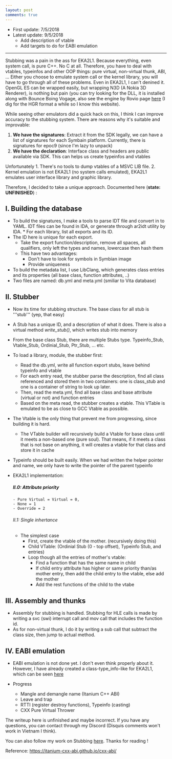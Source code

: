 ```yaml
---
layout: post
comments: true
---
```


- First update: 7/5/2018
- Latest update: 9/5/2018
   * Add description of vtable
   * Add targets to do for EABI emulation
    
----------------------------------------

Stubbing was a pain in the ass for EKA2L1. Because everything, even system call, is pure C++. No C at all. Therefore, you have to
deal with vtables, typeinfos and other OOP things: pure virtual, non-virtual thunk, ABI, ... Either you choose to emulate system call
or the kernel library, you will have to go through all of these problems. Even in EKA2L1, I can't denined it. OpenGL ES can be wrapped
easily, but wrapping N3D (A Nokia 3D Renderer), is nothing but pain (you can try looking for the DLL, it is installed along with Bounce Boing
Vogage, also see the engine by Rovio page [here](https://web.archive.org/web/20080131225709/http://www.kajala.com:80/ka3d/) (I dig for the HGR format a while so I know this website).

While seeing other emulators did a quick hack on this, I think I can improve accuracy to the stubbing system. There are reasons why it's suitable and improvable:
  1. **We have the signatures**: Extract it from the SDK legally, we can have a list of signatures for each Symbain platform.
  Currently, there is signatures for epoc9 (since I'm lazy to unpack)
  2. **We have the declaration**: Interface class and headers are public available via SDK. This can helps us create typeinfos and vtables
  
Unfortunately
    1. There's no tools to dump vtables of a MSVC LIB file.
    2. Kernel emulation is not EKA2L1 (no system calls emulated), EKA2L1 emulates user interface library and graphic library.
    
Therefore, I decided to take a unique approach. Documented here (**state: UNFINISHED**) :

## I. Building the database
- To build the signatures, I make a tools to parse IDT file and convert in to YAML. IDT files can be found in IDA, or generate through
    ar2idt utility by IDA.
         * For each library, list all exports and its ID.
- The ID here is unique for each export.
     * Take the export function/description, remove all spaces, all qualifiers, only left the types and names, lowercase then hash them
     * This have two advantages:
         - Don't have to look for symbols in Symbian image
         - Provide uniqueness
- To build the metadata list, I use LibClang, which generates class entries and its properties (all base class, function attributes, ..)
- Two files are named: db.yml and meta.yml (smiliar to Vita database)

## II. Stubber
- Now its time for stubbing structure. The base class for all stub is '''stub''' (yep, that easy)
- A Stub has a unique ID, and a description of what it does. There is also a virtual method *write_stub()*, which writes stub into memory
- From the base class Stub, there are multiple Stubs type. Typeinfo_Stub, Vtable_Stub, Ordinial_Stub, Ptr_Stub, ... etc.
- To load a library, module, the stubber first:
    * Read the db.yml, write all function export stubs, leave behind typeinfo and vtable
    * For each entry read, the stubber parse the description, find all class referenced and stored them in two containers: one
  is class_stub and one is a container of string to look up later.
    * Then, read the meta.yml, find all base class and base attribute (virtual or not) and function entries
    * Based on the meta read, the stubber creates a vtable. This VTable is emulated to be as close to GCC Vtable as possible.
 - The Vtable is the only thing that prevent me from progressing, since building it is hard.
    * The VTable builder will recursively build a Vtable for base class until it meets a non-based one (pure soul). That means, if
    it meets a class that is not base on anything, it will creates a vtable for that class and store it in cache
- Typeinfo should be built easily. When we had written the helper pointer and name, we only have to write the pointer of the parent 
typeinfo

- EKA2L1 implementation:

  ##### II.0: Attribute priority
      - Pure Virtual = Virtual = 0,
      - None = 1
      - Override = 2

  ###### II.1: Single inhertance
  - The simplest case
      * First, create the vtable of the mother. (recursively doing this)
      * Child VTable: (Ordinial Stub (0 - top offset), Typeinfo Stub, and entries)
      * Loop though all the entries of mother's vtable:    
          + Find a function that has the same name in child
          + If child entry attribute has higher or same priority than/as mother entry, then add the child entry
      to the vtable, else add the mother
          + Add the rest functions of the child to the vtabe


## III. Assembly and thunks
- Assembly for stubbing is handled. Stubbing for HLE calls is made by writing a svc (swi) interrupt call and mov call that includes the function id.
- As for non-virtual thunk, I do it by writing a sub call that subtract the class size, then jump to actual method. 

## IV. EABI emulation
- EABI emulation is not done yet. I don't even think properly about it. However, I have already created a class-type_info-like for EKA2L1, which can be seen [here](https://github.com/bentokun/EKA2L1/blob/master/src/emu/core/include/core/abi/eabi.h#L10)

- Progress
    + Mangle and demangle name (Itanium C++ ABI)
    + Leave and trap
    + RTTI (register destroy functions), Typeinfo (casting)
    + CXX Pure Virtual Thrower

The writeup here is unfinished and maybe incorrect. If you have any questions, you can contact through my Discord (Disquis comments won't work in Vietnam I think). 

You can also follow my work on Stubbing [here](https://github.com/bentokun/EKA2L1/blob/master/src/emu/core/src/loader/stub.cpp). Thanks for reading !

Reference: https://itanium-cxx-abi.github.io/cxx-abi/
